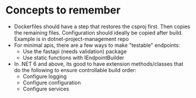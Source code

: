 # Concepts to remember

* Dockerfiles should have a step that restores the csproj first. Then copies the remaining files. Configuration should ideally be copied after build. Example is in dotnet-project-management repo
* For minimal apis, there are a few ways to make "testable" endpoints:
  * Use the fastapi (needs validation) package
  * Use static functions with IEndpointBuilder
* In .NET 6 and above, its good to have extension methods/classes that do the following to ensure controllable build order:
  * Configure logging
  * Configure configuration
  * Configure services

